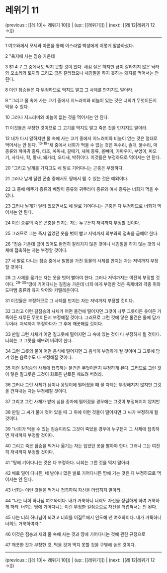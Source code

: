 # 레위기 11

(previous:: [[레 10|← 레위기 10]]) | (up:: [[레위기]]) | (next:: [[레 12|레위기 12 →]])

***




1 
여호와께서 모세와 아론을 통해 이스라엘 백성에게 이렇게 말씀하셨다. 



2 
"육지에 사는 짐승 가운데 



3 
$1 4-7 그 중에서도 먹지 못할 것이 있다. 새김 질은 하지만 굽이 갈라지지 않은 낙타와 오소리와 토끼와 그리고 굽은 갈라졌으나 새김질을 하지 못하는 돼지를 먹어서는 안 된다. 



8 
이런 짐승들은 다 부정하므로 먹지도 말고 그 사체를 만지지도 말아라. 



9 
"그리고 물 속에 사는 고기 중에서 지느러미와 비늘이 있는 것은 너희가 무엇이든지 먹을 수 있다. 



10 
그러나 지느러미와 비늘이 없는 것을 먹어서는 안 된다. 



11 
이것들은 부정한 것이므로 그 고기를 먹지도 말고 죽은 것을 만지지도 말아라. 



12 
내가 다시 말하지만 물 속에 사는 고기 중에서 지느러미와 비늘이 없는 것은 절대로 먹어서는 안 된다. <sup class="versenum">13-19</sup>"새 중에서 너희가 먹을 수 없는 것은 독수리, 솔개, 물수리, 매 종류와 까마귀 종류, 타조, 쏙독새, 갈매기, 새매 종류, 올빼미, 가마우지, 부엉이, 따오기, 사다새, 학, 황새, 왜가리, 오디새, 박쥐이다. 이것들은 부정하므로 먹어서는 안 된다. 



20 
"그리고 날개를 가지고도 네 발로 기어다니는 곤충은 부정하다. 



21 
그러나 날개 달린 곤충 중에서도 땅에서 뛸 수 있는 것은 예외이다. 



22 
그 중에 메뚜기 종류와 베짱이 종류와 귀뚜라미 종류와 여치 종류는 너희가 먹을 수 있다. 



23 
그러나 날개가 달려 있으면서도 네 발로 기어다니는 곤충은 다 부정하므로 너희가 먹어서는 안 된다. 



24 
이런 종류의 죽은 곤충을 만지는 자는 누구든지 저녁까지 부정할 것이다. 



25 
그러므로 그는 즉시 입었던 옷을 벗어 빨고 저녁까지 외부와의 접촉을 금해야 한다. 



26 
"짐승 가운데 굽이 있어도 완전히 갈라지지 않은 것이나 새김질을 하지 않는 것의 사체에 접촉하는 자는 부정할 것이다. 



27 
네 발로 다니는 짐승 중에서 발톱을 가진 동물의 사체를 만지는 자는 저녁까지 부정할 것이다. 



28 
그 사체를 옮기는 자는 옷을 벗어 빨아야 한다. 그러나 저녁까지는 여전히 부정할 것이다. <sup class="versenum">29-30</sup>"땅에 기어다니는 길짐승 가운데 너희 에게 부정한 것은 족제비와 각종 쥐와 도마뱀 종류와 육지 악어와 카멜레온이다. 



31 
이것들은 부정하므로 그 사체를 만지는 자는 저녁까지 부정할 것이다. 



32 
그리고 이런 길짐승의 사체가 어떤 물건에 떨어지면 그것이 나무 그릇이든 옷이든 가죽이든 자루든 무엇이든지 부정해질 것이다. 그러므로 그런 것에 닿은 물건은 물에 담가 두어라. 저녁까지 부정하다가 그 후에 깨끗해질 것이다. 



33 
만일 그런 사체가 어떤 질그릇에 떨어지면 그 속에 있는 것이 다 부정하게 될 것이다. 너희는 그 그릇을 깨뜨려 버려야 한다. 



34 
그런 그릇의 물이 어떤 음식에 떨어지면 그 음식이 부정하게 될 것이며 그 그릇에 담겨 있는 음료수도 다 부정해질 것이다. 



35 
이런 길짐승의 사체에 접촉하는 물건은 무엇이든지 부정하게 된다. 그러므로 그런 것이 닿은 질그릇은 그것이 화로든 난로든 깨뜨려 버려라. 



36 
그러나 그런 사체가 샘이나 웅덩이에 떨어졌을 때 물 자체는 부정해지지 않지만 그것을 건져내는 자는 부정해질 것이다. 



37 
그리고 그런 사체가 밭에 심을 종자에 떨어졌을 경우에는 그것이 부정해지지 않지만 



38 
만일 그 씨가 물에 젖어 있을 때 그 위에 이런 것들이 떨어지면 그 씨가 부정하게 될 것이다. 



39 
"너희가 먹을 수 있는 짐승이라도 그것이 죽었을 경우에 누구든지 그 사체에 접촉하면 저녁까지 부정할 것이다. 



40 
그리고 죽은 짐승을 먹거나 옮기는 자는 입었던 옷을 빨아야 한다. 그러나 그는 여전히 저녁까지 부정할 것이다. 



41 
"땅에 기어다니는 것은 다 부정하다. 너희는 그런 것을 먹지 말아라. 



42 
배로 밀어 다니든, 네 발이나 많은 발로 기어다니든 땅에 기는 것은 다 부정하므로 먹어서는 안 된다. 



43 
너희는 이런 것들을 먹거나 접촉하여 자신을 더럽히지 말아라. 



44 
"나는 너희 하나님 여호와이다. 내가 거룩하니 너희도 자신을 정결하게 하여 거룩하게 하라. 너희는 땅에 기어다니는 이런 부정한 길짐승으로 자신을 더럽혀서는 안 된다. 



45 
나는 너희 하나님이 되려고 너희를 이집트에서 인도해 낸 여호와이다. 내가 거룩하니 너희도 거룩하여라." 



46 
이것은 짐승과 새와 물 속에 사는 것과 땅에 기어다니는 것에 관한 규정으로 



47 
깨끗한 것과 부정한 것, 먹을 것과 먹지 못할 것을 구별해 놓은 것이다.

***

(previous:: [[레 10|← 레위기 10]]) | (up:: [[레위기]]) | (next:: [[레 12|레위기 12 →]])
